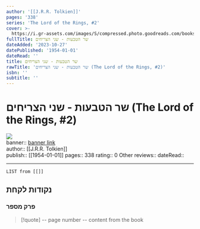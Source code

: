 ```yaml
---
author: '[[J.R.R. Tolkien]]'
pages: '338'
series: 'The Lord of the Rings, #2'
cover: >-
  https://i.gr-assets.com/images/S/compressed.photo.goodreads.com/books/1348911297l/16052829.jpg
fullTitle: שר הטבעות - שני הצריחים
dateAdded: '2023-10-27'
datePublished: '1954-01-01'
dateRead: ''
title: שר הטבעות - שני הצריחים
rawTitle: 'שר הטבעות - שני הצריחים (The Lord of the Rings, #2)'
isbn: ''
subtitle: ''
---
```

# שר הטבעות - שני הצריחים (The Lord of the Rings, #2)

![](https:&#x2F;&#x2F;i.gr-assets.com&#x2F;images&#x2F;S&#x2F;compressed.photo.goodreads.com&#x2F;books&#x2F;1348911297l&#x2F;16052829.jpg)  
banner:: [banner link](https:&#x2F;&#x2F;i.gr-assets.com&#x2F;images&#x2F;S&#x2F;compressed.photo.goodreads.com&#x2F;books&#x2F;1348911297l&#x2F;16052829.jpg)  
author:: [[J.R.R. Tolkien]]  
publish:: [[1954-01-01]]
pages:: 338
rating:: 0 
Other reviews:: 
dateRead:: 

<hr  style="clear:both"/>



```dataview
LIST from [[]]
```

## נקודות לקחת 

### פרק מספר
> [!quote] -- page number -- 
>  content from the book




```